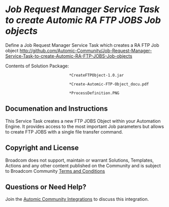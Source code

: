 *Job Request Manager Service Task to create Automic RA FTP JOBS Job objects*
=============


Define a Job Request Manager Service Task which creates a RA FTP Job object
http://github.com/Automic-Community/Job-Request-Manager-Service-Task-to-create-Automic-RA-FTP-JOBS-Job-objects

<!-- List of attached files -->
Contents of Solution Package:

						
								*CreateFTPObject-1.0.jar
								
								*Create-Automic-FTP-Object_docu.pdf
								
								*ProcessDefinition.PNG
								
						


Documenation and Instructions
---

<p><span>This Service Task creates a new FTP JOBS Object within your Automation Engine. It provides access to the most important Job parameters but allows to create FTP JOBS with a single file transfer command.</span></p>

Copyright and License
---

Broadcom does not support, maintain or warrant Solutions, Templates, Actions and any other content published on the Community and is subject to Broadcom Community [Terms and Conditions](https://community.broadcom.com/termsandconditions)


Questions or Need Help? 
---
Join the [Automic Community Integrations](https://community.broadcom.com/communities/community-home?CommunityKey=83e49dd4-b93e-464a-a343-2bb1e51c13ec) to discuss this integration.
